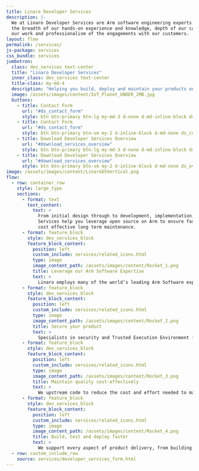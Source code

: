 ```yaml
---
title: Linaro Developer Services
description: |-
  We at Linaro Developer Services are Arm software engineering experts. We pride ourselves on
  the breadth of our hands-on experience and knowledge, depth of our capabilities, quality of
  our work and professionalism of the engagements with our customers.
layout: flow
permalink: /services/
js-package: services
css_bundle: services
jumbotron: 
  class: dev_services text-center
  title: "Linaro Developer Services"
  inner_class: dev_services text-center
  title-class: my-md-4
  description: "Helping you build, deploy and maintain your products on Arm"
  image: /assets/images/content/IoT_Planet_UNDER_2MB.jpg
  buttons:
    - title: Contact Form
      url: "#ds_contact_form"
      style: btn btn-primary btn-lg my-md-3 d-none d-md-inline-block ds_contact_form_btn
    - title: Contact Form
      url: "#ds_contact_form"
      style: btn btn-primary btn-sm my-2 d-inline-block d-md-none ds_contact_form_btn
    - title: Download Developer Services Overview
      url: "#download_services_overview"
      style: btn btn-primary btn-lg my-md-3 d-none d-md-inline-block ds_overview_download
    - title: Download Developer Services Overview
      url: "#download_services_overview"
      style: btn btn-primary btn-sm my-2 d-inline-block d-md-none ds_overview_download
image: /assets/images/content/LinaroDSVertical.png
flow:
  - row: container_row
    style: large_type
    sections:
      - format: text
        text_content:
          text: >
            From initial design through to development, implementation, support and training, Linaro Developer
            Services help you leverage open source on Arm to ensure fast time to market, exceptional quality and security, and
            cost effective long term maintenance.
      - format: feature_block
        style: dev_services_block
        feature_block_content:
          position: left
          custom_include: services/related_icons.html
          type: image
          image_content_path: /assets/images/content/Rocket_1.png
          title: Leverage our Arm Software Expertise
          text: >
            Linaro employs many of the world’s leading Arm Software experts. All of this expertise is available to you through Linaro Developer Services.
      - format: feature_block
        style: dev_services_block
        feature_block_content:
          position: left
          custom_include: services/related_icons.html
          type: image
          image_content_path: /assets/images/content/Rocket_2.png
          title: Secure your product
          text: >
            Specialists in security and Trusted Execution Environment (TEE) on Arm, we leverage open source to ensure you benefit from the latest upstream features and security fixes.
      - format: feature_block
        style: dev_services_block
        feature_block_content:
          position: left
          custom_include: services/related_icons.html
          type: image
          image_content_path: /assets/images/content/Rocket_3.png
          title: Maintain quality cost-effectively
          text: >
            We upstream code to reduce the cost and effort needed to maintain your product. We offer continuous integration (CI) and automated validation for your software, ensuring the highest possible quality.
      - format: feature_block
        style: dev_services_block
        feature_block_content:
          position: left
          custom_include: services/related_icons.html
          type: image
          image_content_path: /assets/images/content/Rocket_4.png
          title: Build, test and deploy faster
          text: >
            We support every aspect of product delivery, from building secure board support packages (BSP’s), product validation and long-term support & maintenance.
  - row: custom_include_row
    source: services/developer_services_form.html
---
```

